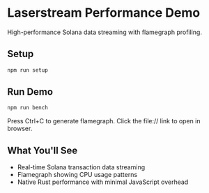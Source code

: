 # Laserstream Performance Demo

High-performance Solana data streaming with flamegraph profiling.

## Setup
```bash
npm run setup
```

## Run Demo
```bash
npm run bench
```

Press Ctrl+C to generate flamegraph. Click the file:// link to open in browser.

## What You'll See
- Real-time Solana transaction data streaming
- Flamegraph showing CPU usage patterns  
- Native Rust performance with minimal JavaScript overhead